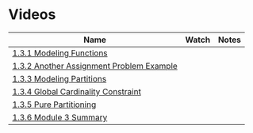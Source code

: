 # Videos

| Name | Watch | Notes |
|------|-------|-------|
| [1.3.1 Modeling Functions]() |  |  |
| [1.3.2 Another Assignment Problem Example]() |  |  |
| [1.3.3 Modeling Partitions]() |  |  |
| [1.3.4 Global Cardinality Constraint]() |  |  |
| [1.3.5 Pure Partitioning]() |  |  |
| [1.3.6 Module 3 Summary]() |  |  |
